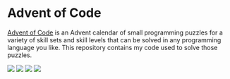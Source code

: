 # Advent of Code 

[Advent of Code](https://adventofcode.com) is an Advent calendar of small programming puzzles for a variety of skill sets and skill levels that can be solved in any programming language you like. This repository contains my code used to solve those puzzles.

![](https://img.shields.io/badge/advent_of_code-2023-FC4C02?logo=adventofcode)
![](https://img.shields.io/badge/days%20completed-23-FC4C02)
![](https://img.shields.io/badge/days%20partially%20completed-2-FC4C02)
![](https://img.shields.io/badge/stars%20⭐-48-FC4C02)
